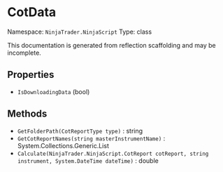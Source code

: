 # CotData

Namespace: `NinjaTrader.NinjaScript`
Type: class

This documentation is generated from reflection scaffolding and may be incomplete.

## Properties
- `IsDownloadingData` (bool)

## Methods
- `GetFolderPath(CotReportType type)` : string
- `GetCotReportNames(string masterInstrumentName)` : System.Collections.Generic.List<string>
- `Calculate(NinjaTrader.NinjaScript.CotReport cotReport, string instrument, System.DateTime dateTime)` : double
